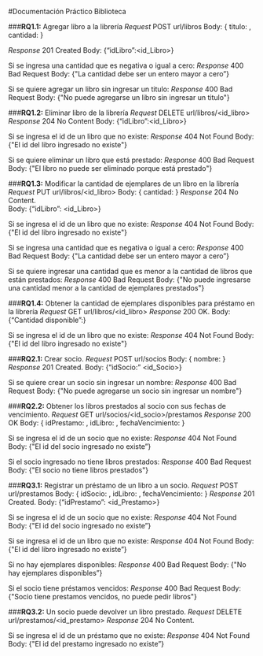 #Documentación Práctico Biblioteca

###**RQ1.1:** Agregar libro a la librería
*Request*
	POST url/libros
	Body:
	{
		titulo: <titulo>,
		cantidad: <cantidad>
	}

*Response*
	201 Created
	Body: {“idLibro”:<id_Libro>}

Si se ingresa una cantidad que es negativa o igual a cero:
*Response*
	400 Bad Request
	Body: {"La cantidad debe ser un entero mayor a cero”}

Si se quiere agregar un libro sin ingresar un titulo:
*Response*
	400 Bad Request
	Body: {"No puede agregarse un libro sin ingresar un titulo"}


###**RQ1.2:** Eliminar libro de la librería
*Request*
	DELETE url/libros/<id_libro>
*Response*
	204 No Content
	Body: {“idLibro”:<id_Libro>}

Si se ingresa el id de un libro que no existe:
*Response*
	404 Not Found
	Body: {"El id del libro ingresado no existe"}	

Si se quiere eliminar un libro que está prestado:
*Response*
	400 Bad Request
	Body: {"El libro no puede ser eliminado porque está prestado"}


###**RQ1.3:** Modificar la cantidad de ejemplares de un libro en la librería
*Request*
	PUT url/libros/<id_libro>
	Body:
	{
		cantidad: <cantidad>
	}
*Response*
	204 No Content. 	
	Body: {“idLibro”: <id_Libro>}

Si se ingresa el id de un libro que no existe:
*Response*
	404 Not Found
	Body: {"El id del libro ingresado no existe"}	

Si se ingresa una cantidad que es negativa o igual a cero:
*Response*
	400 Bad Request
	Body: {"La cantidad debe ser un entero mayor a cero”}

Si se quiere ingresar una cantidad que es menor a la cantidad de libros que están prestados:
*Response*
	400 Bad Request
	Body: {"No puede ingresarse una cantidad menor a la cantidad de ejemplares prestados"}


###**RQ1.4:** Obtener la cantidad de ejemplares disponibles para préstamo en la librería
*Request*
	GET url/libros/<id_libro>
*Response*
	200 OK.
	Body: {“Cantidad disponible”:<disponibles>}

Si se ingresa el id de un libro que no existe:
*Response*
	404 Not Found
	Body: {"El id del libro ingresado no existe"}	


###**RQ2.1:** Crear socio.
*Request*
	POST url/socios
	Body:
	{
		nombre: <nombre>
	}
*Response*
	201 Created.
	Body: {“idSocio:” <id_Socio>}

Si se quiere crear un socio sin ingresar un nombre:
*Response*
	400 Bad Request
	Body: {"No puede agregarse un socio sin ingresar un nombre"}


###**RQ2.2:** Obtener los libros prestados al socio con sus fechas de vencimiento.
*Request*
	GET url/socios/<id_socio>/prestamos
*Response*
	200 OK
	Body: 
    {
        idPrestamo: <idPrestamo>,
        idLibro: <idLibro>,
        fechaVencimiento: <fechaVencimiento>
    }

Si se ingresa el id de un socio que no existe:
*Response*
	404 Not Found
	Body: {"El id del socio ingresado no existe”}

Si el socio ingresado no tiene libros prestados:
*Response*
	400 Bad Request
	Body: {"El socio no tiene libros prestados"}


###**RQ3.1:** Registrar un préstamo de un libro a un socio.
*Request*
	POST url/prestamos
	Body:
	{
		idSocio: <idSocio>,
		idLibro: <idLibro>,
		fechaVencimiento: <fechaVencimiento>
	}
*Response*
	201 Created.
	Body: {“idPrestamo”: <id_Prestamo>}

Si se ingresa el id de un socio que no existe:
*Response*
	404 Not Found
	Body: {"El id del socio ingresado no existe”}

Si se ingresa el id de un libro que no existe:
*Response*
	404 Not Found
	Body: {"El id del libro ingresado no existe”}

Si no hay ejemplares disponibles:
*Response*
	400 Bad Request
	Body: {"No hay ejemplares disponibles”}

Si el socio tiene préstamos vencidos:
*Response*
	400 Bad Request
	Body: {"Socio tiene prestamos vencidos, no puede pedir libros"}


###**RQ3.2:** Un socio puede devolver un libro prestado.
*Request*
	DELETE url/prestamos/<id_prestamo>
*Response*
	204 No Content.

Si se ingresa el id de un préstamo que no existe:
*Response*
	404 Not Found
	Body: {"El id del prestamo ingresado no existe”}
